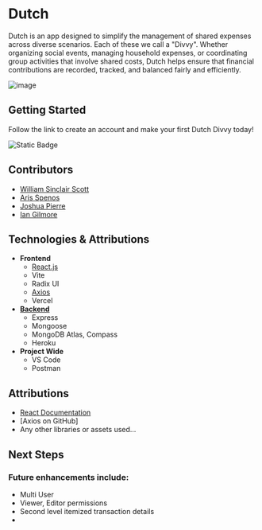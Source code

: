 # Dutch

Dutch is an app designed to simplify the management of shared expenses across diverse scenarios. Each of these we call a "Divvy". Whether organizing social events, managing household expenses, or coordinating group activities that involve shared costs, Dutch helps ensure that financial contributions are recorded, tracked, and balanced fairly and efficiently. 

![image](https://github.com/WilliamSinclairScott/Frontend-Dutch-by-Wahgee/assets/6451468/484cc3ca-11b5-4362-8959-7cc97ce47d33)


## Getting Started
Follow the link to create an account and make your first Dutch Divvy today!

![Static Badge](https://img.shields.io/badge/Get%20Dutch%20now%20-%20white?style=for-the-badge&logo=vercel&logoSize=auto&color=cyan&link=https%3A%2F%2Fdutch.webdevstuff.ninja)

## Contributors
- [William Sinclair Scott](https://github.com/WilliamSinclairScott)
- [Aris Spenos](https://github.com/aspenos)
- [Joshua Pierre](https://github.com/Jpmaster23) 
- [Ian Gilmore](https://github.com/iangilmore)

## Technologies & Attributions
- **Frontend**
  - [React.js](https://react.dev/)
  - Vite
  - Radix UI
  - [Axios](https://github.com/axios/axios)
  - Vercel
- [**Backend**](https://github.com/WilliamSinclairScott/Backend-Dutch-by-Wahgee)
  - Express
  - Mongoose
  - MongoDB Atlas, Compass
  - Heroku
- **Project Wide**
  - VS Code
  - Postman

## Attributions
- [React Documentation](https://reactjs.org/)
- [Axios on GitHub]
- Any other libraries or assets used...

## Next Steps
### Future enhancements include:
- Multi User
- Viewer, Editor permissions
- Second level itemized transaction details
- 

<!---------------------------------------------------------------------------->

[Button Shield]: https://img.shields.io/badge/Shield_Buttons-37a779?style=for-the-badge

[License]: LICENSE
[Shield]: Types/Shield.md
[KBD]: Types/KBD.md
[#]: #

